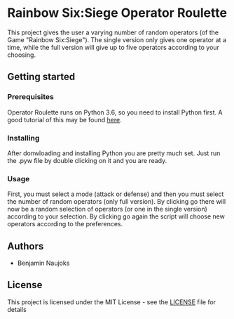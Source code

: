 # Rainbow Six:Siege Operator Roulette
This project gives the user a varying number of random operators (of the Game "Rainbow Six:Siege"). The single version only gives one operator at a time, while the full version will give up to five operators according to your choosing.
## Getting started
### Prerequisites
Operator Roulette runs on Python 3.6, so you need to install Python first. A good tutorial of this may be found [here](https://wiki.python.org/moin/BeginnersGuide/Download).
### Installing
After donwloading and installing Python you are pretty much set. Just run the .pyw file by double clicking on it and you are ready.
### Usage
First, you must select a mode (attack or defense) and then you must select the number of random operators (only full version). By clicking go there will now be a random selection of operators (or one in the single version) according to your selection. By clicking go again the script will choose new operators according to the preferences.
## Authors
- Benjamin Naujoks
## License
This project is licensed under the MIT License - see the [LICENSE](r6-op-roulette/LICENSE) file for details
